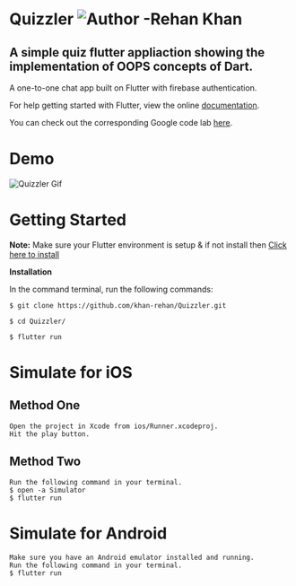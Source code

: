 # Quizzler ![Author -Rehan Khan](https://img.shields.io/badge/Author-Rehan%20Khan-blue)

## A simple quiz flutter appliaction showing the implementation of OOPS concepts of Dart.

A one-to-one chat app built on Flutter with firebase authentication.

For help getting started with Flutter, view the online [documentation](https://flutter.dev).

You can check out the corresponding Google code lab [here](https://codelabs.developers.google.com/codelabs/flutter/index.html?index=..%2F..%2Findex#0).

# Demo

![Quizzler Gif](quiz.gif)

# Getting Started

**Note:** Make sure your Flutter environment is setup & if not install then [Click here to install](https://flutter.dev/docs/get-started/install)

**Installation**

In the command terminal, run the following commands:

```
$ git clone https://github.com/khan-rehan/Quizzler.git

$ cd Quizzler/

$ flutter run
```

# Simulate for iOS

## Method One

```
Open the project in Xcode from ios/Runner.xcodeproj.
Hit the play button.
```

## Method Two

```
Run the following command in your terminal.
$ open -a Simulator
$ flutter run
```

# Simulate for Android

```
Make sure you have an Android emulator installed and running.
Run the following command in your terminal.
$ flutter run
```





